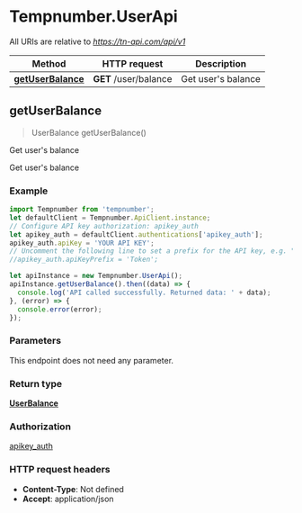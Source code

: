 # Tempnumber.UserApi

All URIs are relative to *https://tn-api.com/api/v1*

Method | HTTP request | Description
------------- | ------------- | -------------
[**getUserBalance**](UserApi.md#getUserBalance) | **GET** /user/balance | Get user&#39;s balance



## getUserBalance

> UserBalance getUserBalance()

Get user&#39;s balance

Get user&#39;s balance

### Example

```javascript
import Tempnumber from 'tempnumber';
let defaultClient = Tempnumber.ApiClient.instance;
// Configure API key authorization: apikey_auth
let apikey_auth = defaultClient.authentications['apikey_auth'];
apikey_auth.apiKey = 'YOUR API KEY';
// Uncomment the following line to set a prefix for the API key, e.g. "Token" (defaults to null)
//apikey_auth.apiKeyPrefix = 'Token';

let apiInstance = new Tempnumber.UserApi();
apiInstance.getUserBalance().then((data) => {
  console.log('API called successfully. Returned data: ' + data);
}, (error) => {
  console.error(error);
});

```

### Parameters

This endpoint does not need any parameter.

### Return type

[**UserBalance**](UserBalance.md)

### Authorization

[apikey_auth](../README.md#apikey_auth)

### HTTP request headers

- **Content-Type**: Not defined
- **Accept**: application/json

